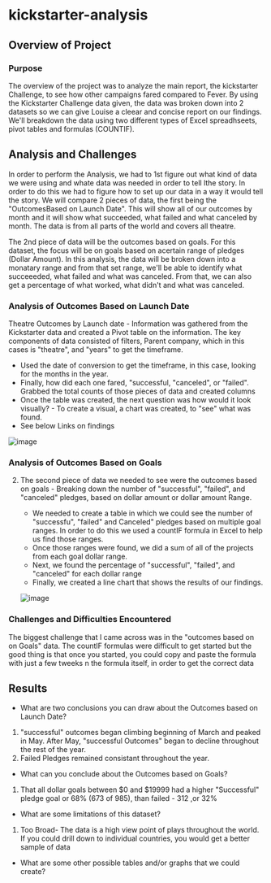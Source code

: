# kickstarter-analysis

## Overview of Project

### Purpose
  The overview of the project was to analyze the main report, the kickstarter Challenge, to see how other campaigns fared compared to Fever. By using the Kickstarter Challenge data given, the data was broken down into 2 datasets so we can give Louise a cleear and concise report on our findings. We'll breakdown the data using two different types of Excel spreadhseets, pivot tables and formulas (COUNTIF).

## Analysis and Challenges

  In order to perform the Analysis, we had to 1st figure out what kind of data we were using and whate data was needed in order to tell lthe story. In order to do this we had to figure how to set up our data in a way it would tell the story.  We will compare 2 pieces of data, the first being the "OutcomesBased on Launch Date".  This will show all of our outcomes by month and it will show what succeeded, what failed and what canceled by month.  The data is from all parts of the world and covers all theatre.
  
  The 2nd piece of data will be the outcomes based on goals.  For this dataset, the focus will be on goals based on acertain range of pledges (Dollar Amount).  In this analysis, the data will be broken down into a monatary range and from that set range, we'll be able to identify what succeeeded, what failed and what was canceled.  From that, we can also get a percentage of what worked, what didn't and what was canceled.
 
 
  

### Analysis of Outcomes Based on Launch Date

 Theatre Outcomes by Launch date - Information was gathered from the Kickstarter data and created a Pivot table on the information. The key components of data consisted of filters, Parent company, which in this cases is "theatre", and "years" to get the timeframe.
   -   Used the date of conversion to get the timeframe, in this case, looking for the months in the year. 
   -  Finally, how did each one fared, "successful, "canceled", or "failed". Grabbed the total counts of those pieces of data and created columns
   - Once the table was created, the next question was how would it look visually? - To create a visual, a chart was created, to "see" what was found.
   -  See below Links on findings
    
    
   ![image](https://user-images.githubusercontent.com/94253815/143725091-1ffe87a2-adf2-4426-bf33-e58c4b724a85.png)




    
    
 
 
    
 

### Analysis of Outcomes Based on Goals

2. The second piece of data we needed to see were the outcomes based on goals - Breaking down the number of "successful", "failed", and "canceled" pledges, based on dollar amount or dollar amount Range.
    - We needed to create a table in which we could see the number of "successfu", "failed" and Canceled" pledges based on multiple goal ranges.  In order to do this we used a countIF formula in Excel to help us find those ranges.
    - Once those ranges were found, we did a sum of all of the projects from each goal dollar range.
    -  Next, we found the percentage of "successful", "failed", and "canceled" for each dollar range
    - Finally, we created a line chart that shows the results of our findings.
    
    
     ![image](https://user-images.githubusercontent.com/94253815/143725046-625f33e7-bfab-4755-bf2e-64729ee0a80e.png)
    
    
    
    
   
    
### Challenges and Difficulties Encountered

The biggest challenge that I came across was in the "outcomes based on on Goals" data.  The countIF formulas were difficult to get started but the good thing is that once you started, you could copy and paste the formula with just a few tweeks n the formula itself, in order to get the correct data

## Results

- What are two conclusions you can draw about the Outcomes based on Launch Date?

 1. "successful" outcomes began climbing beginning of March and peaked in May. After May, "successful Outcomes" began to decline throughout the rest of the year.
 2. Failed Pledges remained consistant throughout the year.

- What can you conclude about the Outcomes based on Goals?
 1. That all dollar goals between $0 and $19999 had a higher "Successful" pledge goal or 68% (673 of 985), than failed - 312 ,or 32%

- What are some limitations of this dataset?
 1. Too Broad-  The data is a high view point of plays throughout the world.  If you could drill down to individual countries, you would get a better sample of data

- What are some other possible tables and/or graphs that we could create?

